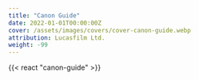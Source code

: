 ```yaml
---
title: "Canon Guide"
date: 2022-01-01T00:00:00Z
cover: /assets/images/covers/cover-canon-guide.webp
attribution: Lucasfilm Ltd.
weight: -99
---
```


{{< react "canon-guide" >}}
